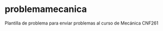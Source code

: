 problemamecanica
================

Plantilla de problema para enviar problemas al curso de Mecánica CNF261
